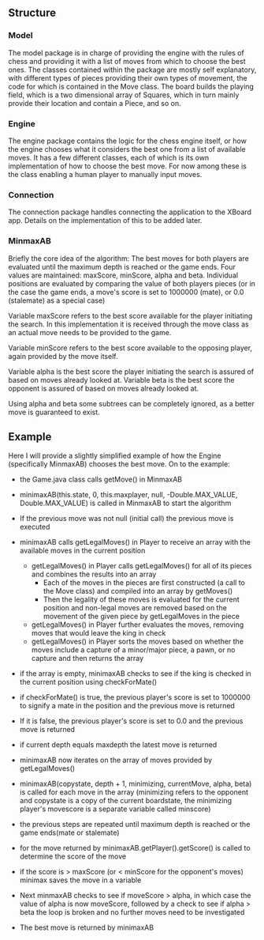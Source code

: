 ## Structure
### Model

The model package is in charge of providing the engine with the rules of chess and providing it with a list of moves from which
to choose the best ones. The classes contained within the package are mostly self explanatory, with different types of pieces 
providing their own types of movement, the code for which is contained in the Move class. The board builds the playing field, 
which is a two dimensional array of Squares, which in turn mainly provide their location and contain a Piece, and so on.

### Engine

The engine package contains the logic for the chess engine itself, or how the engine chooses what it considers the best one 
from a list of available moves. It has a few different classes, each of which is its own implementation of how to choose the best move. For now among these is the class enabling a human player to manually input moves.

### Connection

The connection package handles connecting the application to the XBoard app. Details on the implementation of this to be added
later.


### MinmaxAB
Briefly the core idea of the algorithm: The best moves for both players are evaluated until the maximum depth is reached or the game ends. Four values are maintained: maxScore, minScore, alpha and beta. Individual positions are evaluated by comparing the value of both players pieces (or in the case the game ends, a move's score is set to 1000000 (mate), or 0.0 (stalemate) as a special case)

Variable maxScore refers to the best score available for the player initiating the search. In this implementation it is received through the move class as an actual move needs to be provided to the game.   

Variable minScore refers to the best score available to the opposing player, again provided by the move itself.     

Variable alpha is the best score the player initiating the search is assured of based on moves already looked at.
Variable beta is the best score the opponent is assured of based on moves already looked at.    

Using alpha and beta some subtrees can be completely ignored, as a better move is guaranteed to exist.    


## Example

Here I will provide a slightly simplified example of how the Engine (specifically MinmaxAB) chooses the best move. 
On to the example:    
- the Game.java class calls getMove() in MinmaxAB  


- minimaxAB(this.state, 0, this.maxplayer, null, -Double.MAX_VALUE, Double.MAX_VALUE) is called in MinmaxAB to start the algorithm  
- If the previous move was not null (initial call) the previous move is executed
- minimaxAB calls getLegalMoves() in Player to receive an array with the available moves in the current position
  - getLegalMoves() in Player calls getLegalMoves() for all of its pieces and combines the results into an array
    - Each of the moves in the pieces are first constructed (a call to the Move class) and compiled into an array by getMoves()
    - Then the legality of these moves is evaluated for the current position and non-legal moves are removed based on the movement of         the given piece by getLegalMoves in the piece
  - getLegalMoves() in Player further evaluates the moves, removing moves that would leave the king in check
  - getLegalMoves() in Player sorts the moves based on whether the moves include a capture of a minor/major piece, a pawn, or no
  capture and then returns the array
- if the array is empty, minimaxAB checks to see if the king is checked in the current position using checkForMate()
- if checkForMate() is true, the previous player's score is set to 1000000 to signify a mate in the position and the previous 
move is returned 
- If it is false, the previous player's score is set to 0.0 and the previous move is returned
- if current depth equals maxdepth the latest move is returned
- minimaxAB now iterates on the array of moves provided by getLegalMoves()
- minimaxAB(copystate, depth + 1, minimizing, currentMove, alpha, beta) is called for each move in the array (minimizing 
refers to the opponent and copystate is a copy of the current boardstate, the minimizing player's movescore is a separate 
variable called minscore)
- the previous steps are repeated until maximum depth is reached or the game ends(mate or stalemate)
- for the move returned by minimaxAB.getPlayer().getScore() is called to determine the score of the move
- if the score is > maxScore (or < minScore for the opponent's moves) minimax saves the move in a variable 
- Next minmaxAB checks to see if moveScore > alpha, in which case the value of alpha is now moveScore, followed by a check to 
see if alpha > beta the loop is broken and no further moves need to be investigated
- The best move is returned by minimaxAB
        
